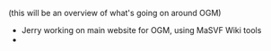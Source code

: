 (this will be an overview of what's going on around OGM)

- Jerry working on main website for OGM, using MaSVF Wiki tools
- 